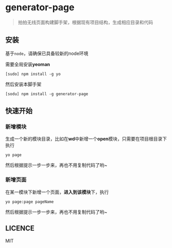 # generator-page

> 拍拍无线页面构建脚手架，根据现有项目结构，生成相应目录和代码

## 安装

基于``node``，请确保已具备较新的node环境

需要全局安装**yeoman**

```
[sudo] npm install -g yo
```

然后安装本脚手架

```
[sodu] npm install -g generator-page
```

## 快速开始

### 新增模块

生成一个新的模块目录，比如在**wd**中新增一个**open**模块，只需要在项目根目录下执行

```
yo page
```

然后根据提示一步一步来，再也不用复制代码了哟~

### 新增页面

在某一模块下新增一个页面，**进入到该模块**下，执行

```
yo page:page pageName
```

然后根据提示一步一步来，再也不用复制代码了哟~


## LICENCE

MIT
